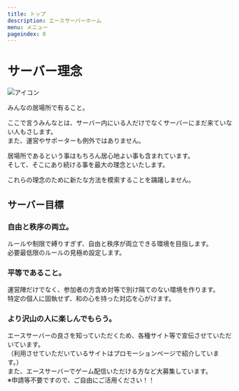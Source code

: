 ```yaml
---
title: トップ
description: エースサーバーホーム
menu: メニュー
pageindex: 0
---
```

# サーバー理念

<!--StartFragment-->

![アイコン](/img/icon2.png)

<!--EndFragment-->

みんなの居場所で有ること。

ここで言うみんなとは、サーバー内にいる人だけでなくサーバーにまだ来ていない人もさします。\
また、運営やサポーターも例外ではありません。

居場所であるという事はもちろん居心地よい事も含まれています。\
そして、そこにあり続ける事を最大の理念といたします。

これらの理念のために新たな方法を模索することを躊躇しません。

## サーバー目標

### 自由と秩序の両立。

ルールや制限で縛りすぎず、自由と秩序が両立できる環境を目指します。\
必要最低限のルールの見極め設定します。

### 平等であること。

運営陣だけでなく、参加者の方含め対等で別け隔てのない環境を作ります。\
特定の個人に固執せず、和の心を持った対応を心がけます。

### より沢山の人に楽しんでもらう。

エースサーバーの良さを知っていただくため、各種サイト等で宣伝させていただいています。\
（利用させていただいているサイトはプロモーションページで紹介しています。）\
また、エースサーバーでゲーム配信いただける方など大募集しています。\
※申請等不要ですので、ご自由にご活用ください！！